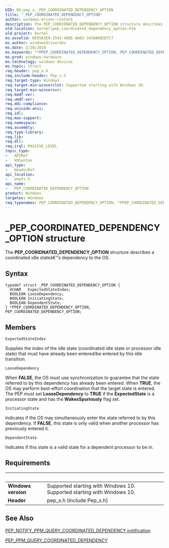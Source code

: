 ```yaml
---
UID: NS:pep_x._PEP_COORDINATED_DEPENDENCY_OPTION
title: "_PEP_COORDINATED_DEPENDENCY_OPTION"
author: windows-driver-content
description: The PEP_COORIDNATED_DEPENDENCY_OPTION structure describes a coordinated idle stateâ€™s dependency to the OS.
old-location: kernel\pep_coordinated_dependency_option.htm
old-project: kernel
ms.assetid: DE95A3E9-3542-49EE-AA62-3430A6B2D7C7
ms.author: windowsdriverdev
ms.date: 3/28/2018
ms.keywords: "*PPEP_COORDINATED_DEPENDENCY_OPTION, PEP_COORDINATED_DEPENDENCY_OPTION, PEP_COORDINATED_DEPENDENCY_OPTION structure [Kernel-Mode Driver Architecture], PPEP_COORDINATED_DEPENDENCY_OPTION, PPEP_COORDINATED_DEPENDENCY_OPTION structure pointer [Kernel-Mode Driver Architecture], _PEP_COORDINATED_DEPENDENCY_OPTION, kernel.pep_coordinated_dependency_option, pepfx/PEP_COORDINATED_DEPENDENCY_OPTION, pepfx/PPEP_COORDINATED_DEPENDENCY_OPTION"
ms.prod: windows-hardware
ms.technology: windows-devices
ms.topic: struct
req.header: pep_x.h
req.include-header: Pep_x.h
req.target-type: Windows
req.target-min-winverclnt: Supported starting with Windows 10.
req.target-min-winversvr: 
req.kmdf-ver: 
req.umdf-ver: 
req.ddi-compliance: 
req.unicode-ansi: 
req.idl: 
req.max-support: 
req.namespace: 
req.assembly: 
req.type-library: 
req.lib: 
req.dll: 
req.irql: PASSIVE_LEVEL
topic_type:
-	APIRef
-	kbSyntax
api_type:
-	HeaderDef
api_location:
-	pepfx.h
api_name:
-	PEP_COORDINATED_DEPENDENCY_OPTION
product: Windows
targetos: Windows
req.typenames: PEP_COORDINATED_DEPENDENCY_OPTION, *PPEP_COORDINATED_DEPENDENCY_OPTION, PEP_COORDINATED_DEPENDENCY_OPTION, *PPEP_COORDINATED_DEPENDENCY_OPTION
---
```


# _PEP_COORDINATED_DEPENDENCY_OPTION structure
The <b>PEP_COORIDNATED_DEPENDENCY_OPTION</b> structure describes a coordinated idle stateâ€™s dependency to the OS.

## Syntax
```
typedef struct _PEP_COORDINATED_DEPENDENCY_OPTION {
  UCHAR   ExpectedStateIndex;
  BOOLEAN LooseDependency;
  BOOLEAN InitiatingState;
  BOOLEAN DependentState;
} *PPEP_COORDINATED_DEPENDENCY_OPTION, PEP_COORDINATED_DEPENDENCY_OPTION;
```

## Members


`ExpectedStateIndex`

Supplies the index of the idle state (coordinated idle state or processor idle state) that must have already been entered/be entered by this idle transition.

`LooseDependency`

When <b> FALSE</b>, the OS must use synchronization to guarantee that the state referred to by this dependency has already been entered.
When <b>TRUE</b>,  the OS may perform best-effort coordination that the target state is entered.
The PEP must set <b>LooseDependency</b> to <b>TRUE</b> if the <b>ExpectedState</b> is a processor state and has the <b>WakesSpuriously</b> flag set.

`InitiatingState`

Indicates if the OS may simultaneously enter the state referred to by this dependency.
If <b>FALSE</b>, this state is only valid when another processor has previously entered it.

`DependentState`

Indicates if this state is a valid state for a dependent processor to be in.


## Requirements
| &nbsp; | &nbsp; |
| ---- |:---- |
| **Windows version** | Supported starting with Windows 10. Supported starting with Windows 10. |
| **Header** | pep_x.h (include Pep_x.h) |

## See Also

<a href="https://msdn.microsoft.com/library/windows/hardware/mt186775">PEP_NOTIFY_PPM_QUERY_COORDINATED_DEPENDENCY notification</a>



<a href="https://msdn.microsoft.com/library/windows/hardware/mt186821">PEP_PPM_QUERY_COORDINATED_DEPENDENCY</a>